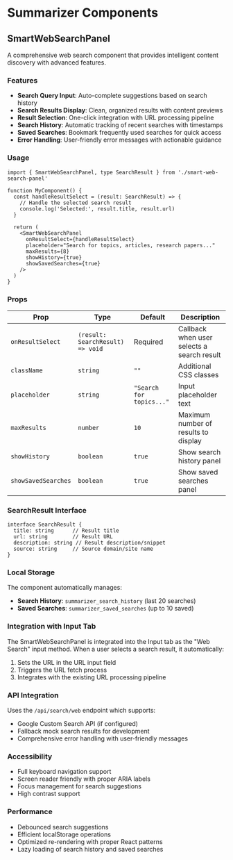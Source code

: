 # Summarizer Components

## SmartWebSearchPanel

A comprehensive web search component that provides intelligent content discovery with advanced features.

### Features

- **Search Query Input**: Auto-complete suggestions based on search history
- **Search Results Display**: Clean, organized results with content previews
- **Result Selection**: One-click integration with URL processing pipeline
- **Search History**: Automatic tracking of recent searches with timestamps
- **Saved Searches**: Bookmark frequently used searches for quick access
- **Error Handling**: User-friendly error messages with actionable guidance

### Usage

```tsx
import { SmartWebSearchPanel, type SearchResult } from './smart-web-search-panel'

function MyComponent() {
  const handleResultSelect = (result: SearchResult) => {
    // Handle the selected search result
    console.log('Selected:', result.title, result.url)
  }

  return (
    <SmartWebSearchPanel
      onResultSelect={handleResultSelect}
      placeholder="Search for topics, articles, research papers..."
      maxResults={8}
      showHistory={true}
      showSavedSearches={true}
    />
  )
}
```

### Props

| Prop | Type | Default | Description |
|------|------|---------|-------------|
| `onResultSelect` | `(result: SearchResult) => void` | Required | Callback when user selects a search result |
| `className` | `string` | `""` | Additional CSS classes |
| `placeholder` | `string` | `"Search for topics..."` | Input placeholder text |
| `maxResults` | `number` | `10` | Maximum number of results to display |
| `showHistory` | `boolean` | `true` | Show search history panel |
| `showSavedSearches` | `boolean` | `true` | Show saved searches panel |

### SearchResult Interface

```tsx
interface SearchResult {
  title: string      // Result title
  url: string        // Result URL
  description: string // Result description/snippet
  source: string     // Source domain/site name
}
```

### Local Storage

The component automatically manages:
- **Search History**: `summarizer_search_history` (last 20 searches)
- **Saved Searches**: `summarizer_saved_searches` (up to 10 saved)

### Integration with Input Tab

The SmartWebSearchPanel is integrated into the Input tab as the "Web Search" input method. When a user selects a search result, it automatically:

1. Sets the URL in the URL input field
2. Triggers the URL fetch process
3. Integrates with the existing URL processing pipeline

### API Integration

Uses the `/api/search/web` endpoint which supports:
- Google Custom Search API (if configured)
- Fallback mock search results for development
- Comprehensive error handling with user-friendly messages

### Accessibility

- Full keyboard navigation support
- Screen reader friendly with proper ARIA labels
- Focus management for search suggestions
- High contrast support

### Performance

- Debounced search suggestions
- Efficient localStorage operations
- Optimized re-rendering with proper React patterns
- Lazy loading of search history and saved searches